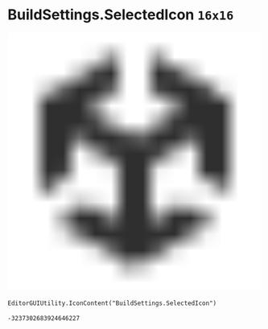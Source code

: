 # BuildSettings.SelectedIcon `16x16`
<img src="/img/BuildSettings.SelectedIcon.png" width=512 height=512>

``` CSharp
EditorGUIUtility.IconContent("BuildSettings.SelectedIcon")
```
```
-3237302683924646227
```
